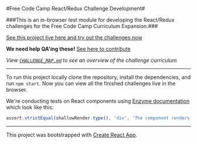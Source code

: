 #Free Code Camp React/Redux Challenge Development#

###This is an in-browser test module for developing the React/Redux challenges for the Free Code Camp Curriculum Expansion.###

[See this project live here and try out the challenges now](http://hysterical-amusement.surge.sh/)

**We need help QA'ing these!** [See here to contribute](https://github.com/bonham000/fcc-react-tests-module/blob/master/CONTRIBUTING.md)

*View [`CHALLENGE_MAP.md`](https://github.com/bonham000/fcc-react-tests-module/blob/master/CHALLENGE_MAP.md) to see an overview of the challenge curriculum*

---

To run this project locally clone the repository, install the dependencies, and run `npm start`. Now you can view all the finished challenges live in the browser.

We're conducting tests on React components using [Enzyme documentation](http://airbnb.io/enzyme/) which look like this:

```javascript
assert.strictEqual(shallowRender.type(), 'div', 'The component renders a div element');
```

***

This project was bootstrapped with [Create React App](https://github.com/facebookincubator/create-react-app).
